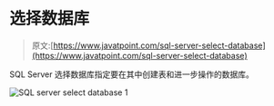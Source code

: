# 选择数据库

> 原文:[https://www.javatpoint.com/sql-server-select-database](https://www.javatpoint.com/sql-server-select-database)

SQL Server 选择数据库指定要在其中创建表和进一步操作的数据库。

![SQL server select database 1](../Images/976fcc052a2311ece72d6c7f7697e946.png)